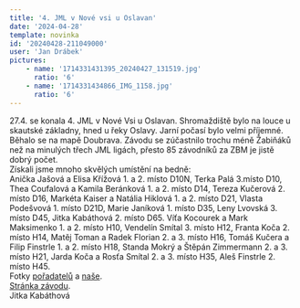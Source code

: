 ```yaml
---
title: '4. JML v Nové vsi u Oslavan'
date: '2024-04-28'
template: novinka
id: '20240428-211049000'
user: 'Jan Drábek'
pictures:
    - name: '1714331431395_20240427_131519.jpg'
      ratio: '6'
    - name: '1714331434866_IMG_1158.jpg'
      ratio: '6'
---
```

27.4. se konala 4. JML v Nové Vsi u Oslavan. Shromaždiště bylo na louce u skautské základny, hned u řeky Oslavy. Jarní počasí bylo velmi příjemné. Běhalo se na mapě Doubrava. Závodu se zúčastnilo trochu méně Žabiňáků než na minulých třech JML ligách, přesto 85 závodníků za ZBM je jistě dobrý počet.  
Získali jsme mnoho skvělých umístění na bedně:  
Anička Jašová a Elisa Křížová 1. a 2. místo D10N, Terka Palá 3.místo D10, Thea Coufalová a Kamila   Beránková 1. a 2. místo D14, Tereza Kučerová 2. místo D16, Markéta Kaiser a Natália Hiklová 1. a 2.  místo D21, Vlasta Podešvová 1. místo D21D, Marie Janíková 1. místo D35, Leny Lvovská 3. místo D45,  Jitka Kabáthová 2. místo D65.   Víťa Kocourek a Mark Maksimenko 1. a 2. místo H10, Vendelín Smítal 3. místo H12, Franta Koča 2.   místo H14, Matěj Toman a Radek Florian 2. a 3. místo H16, Tomáš Kučera a Filip Finstrle 1. a 2. místo   H18, Standa Mokrý a Štěpán Zimmermann 2. a 3. místo H21, Jarda Koča a Rosťa Smítal 2. a 3. místo  H35, Aleš Finstrle 2. místo H45.  
Fotky [pořadatelů](https://eu.zonerama.com/JKorpas/Album/11374132) a [naše](https://eu.zonerama.com/SKBrnoZabovresky/Album/11373739).  
[Stránka závodu](https://oris.orientacnisporty.cz/Zavod?id=8351).  
Jitka Kabáthová
